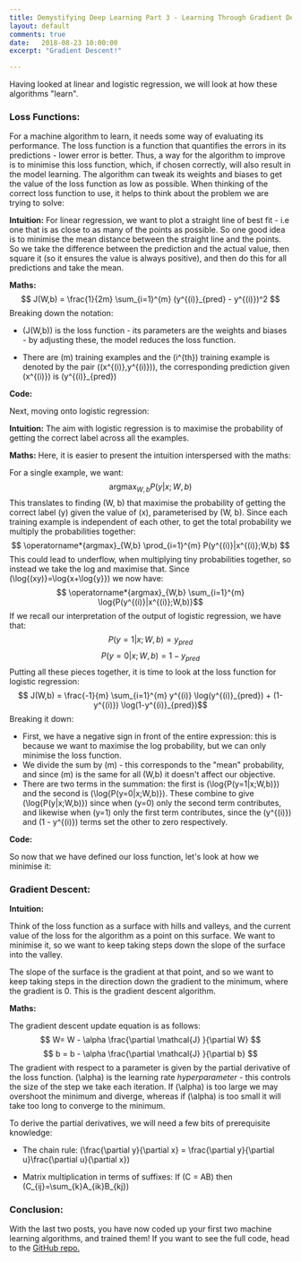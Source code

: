 ```yaml
---
title: Demystifying Deep Learning Part 3 - Learning Through Gradient Descent
layout: default
comments: true
date:   2018-08-23 10:00:00
excerpt: "Gradient Descent!"

---
```


Having looked at linear and logistic regression, we will look at how these algorithms "learn". 

### Loss Functions: 

For a machine algorithm to learn, it needs some way of evaluating its performance. The loss function is a function that quantifies the errors in its predictions - lower error is better. Thus, a way for the algorithm to improve is to minimise this loss function, which, if chosen correctly, will also result in the model learning. The algorithm can tweak its weights and biases to get the value of the loss function as low as possible. When thinking of the correct loss function to use, it helps to think about the problem we are trying to solve:

**Intuition:** 
For linear regression, we want to plot a straight line of best fit - i.e one that is as close to as many of the points as possible. So one good idea is to minimise the mean distance between the straight line and the points. So we take the difference between the prediction and the actual value, then square it (so it ensures the value is always positive), and then do this for all predictions and take the mean.
 
 **Maths:**
$$ J(W,b) = \frac{1}{2m} \sum_{i=1}^{m} (y^{(i)}_{pred} - y^{(i)})^2 $$
Breaking down the notation:

* \(J(W,b)\) is the loss function - its parameters are the weights and biases - by adjusting these, the model reduces the loss function.

* There are \(m\) training examples and the \(i^{th}\) training example is denoted by the pair \((x^{(i)},y^{(i)})\), the corresponding prediction given \(x^{(i)}\) is \(y^{(i)}_{pred}\)

 **Code:**
<!--TODO: INSERT CODE HERE-->

Next, moving onto logistic regression:

**Intuition:** The aim with logistic regression is to maximise the probability of getting the correct label across all the examples.

 **Maths:** 
Here, it is easier to present the intuition interspersed with the maths:

For a single example, we want:
$$ \operatorname*{argmax}_{W,b} P(y|x;W,b) $$
This translates to finding \(W, b\) that maximise the probability of getting the correct label \(y\) given the value of \(x\), parameterised by \(W, b\). Since each training example is independent of each other, to get the total probability we multiply the probabilities together:
$$  \operatorname*{argmax}_{W,b} \prod_{i=1}^{m} P(y^{(i)}|x^{(i)};W,b) $$
This could lead to underflow, when multiplying tiny probabilities together, so instead we take the log and maximise that. Since \(\log{(xy)}=\log{x+\log{y}}\) we now have:
$$  \operatorname*{argmax}_{W,b} \sum_{i=1}^{m} \log{P(y^{(i)}|x^{(i)};W,b)}$$
If we recall our interpretation of the output of logistic regression, we have that:
$$ P(y=1|x;W,b) = y_{pred}$$
$$ P(y=0|x;W,b) = 1 - y_{pred}$$
Putting all these pieces together, it is time to look at the loss function for logistic regression:
$$ J(W,b) = \frac{-1}{m} \sum_{i=1}^{m} y^{(i)} \log(y^{(i)}_{pred}) + (1-y^{(i)}) \log(1-y^{(i)}_{pred})$$
Breaking it down:
* First, we have a negative sign in front of the entire expression: this is because we want to maximise the log probability, but we can only minimise the loss function.
* We divide the sum by \(m\) - this corresponds to the "mean" probability, and since \(m\) is the same for all \(W,b\) it doesn't affect our objective.
* There are two terms in the summation: the first is \(\log{P(y=1|x;W,b)}\) and the second is \(\log{P(y=0|x;W,b)}\). These combine to give \(\log{P(y|x;W,b)}\) since when \(y=0\) only the second term contributes, and likewise when \(y=1\) only the first term contributes, since the \(y^{(i)}\) and \(1 - y^{(i)}\) terms set the other to zero respectively.

 **Code:**
<!--TODO: INSERT CODE HERE-->


So now that we have defined our loss function, let's look at how we minimise it:
### Gradient Descent: 
<!--INSERT IMAGE OF GRADIENT DESCENT HILL-->
**Intuition:** 
    
Think of the loss function as a surface with hills and valleys, and the current value of the loss for the algorithm as a point on this surface. We want to minimise it, so we want to keep taking steps down the slope of the surface into the valley.


The slope of the surface is the gradient at that point, and so we want to keep taking steps in the direction down the gradient to the minimum, where the gradient is 0. This is the gradient descent algorithm.

**Maths:** 

The gradient descent update equation is as follows:
$$ W= W - \alpha \frac{\partial \mathcal{J} }{\partial W} $$
$$ b = b - \alpha \frac{\partial \mathcal{J} }{\partial b} $$
The gradient with respect to a parameter is given by the partial derivative of the loss function. \(\alpha\) is the learning rate <em>hyperparameter</em> - this controls the size of the step we take each iteration. If  \(\alpha\) is too large we may overshoot the minimum and diverge, whereas if  \(\alpha\) is too small it will take too long to converge to the minimum.

To derive the partial derivatives, we will need a few bits of prerequisite knowledge:

* The chain rule:  \(\frac{\partial y}{\partial x}  = \frac{\partial y}{\partial u}\frac{\partial u}{\partial x}\)

* Matrix multiplication in terms of suffixes: 
If \(C = AB\) then \(C_{ij}=\sum_{k}A_{ik}B_{kj}\)

 
<!--TODO: type up the equations in LaTeX-->

### Conclusion: 

With the last two posts, you have now coded up your first two machine learning algorithms, and trained them! If you want to see the full code, head to the <a href="https://github.com/mukul-rathi/blogPost-tutorials">GitHub repo.</a>
